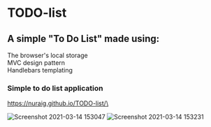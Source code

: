 # TODO-list
## A simple "To Do List" made using:
The browser's local storage\
MVC design pattern\
Handlebars templating

### Simple to do list application
https://nuraig.github.io/TODO-list/\

![Screenshot 2021-03-14 153047](https://user-images.githubusercontent.com/33380708/111071295-2f884d00-84de-11eb-997a-f711b00faeb8.jpg)
![Screenshot 2021-03-14 153231](https://user-images.githubusercontent.com/33380708/111071293-2eefb680-84de-11eb-8f2c-1f43065271ea.jpg)
